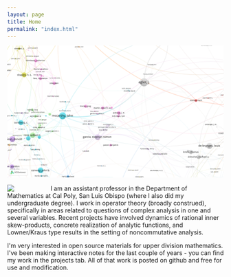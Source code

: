 ```yaml
---
layout: page
title: Home
permalink: "index.html"
---
```



![Ryan Map](assets/images/ryan_net.png)

<image width="20%" align="left" src="assets/images/858448641.jpg"/> I am an assistant professor in the Department of Mathematics at Cal Poly, San Luis Obispo (where I also did my undergraduate degree). I work in operator theory (broadly construed), specifically in areas related to questions of complex analysis in one and several variables. Recent projects have involved dynamics of rational inner skew-products, concrete realization of analytic functions, and Lowner/Kraus type results in the setting of noncommutative analysis. 

I'm very interested in open source materials for upper division mathematics. I've been making interactive notes for the last couple of years - you can find my work in the projects tab. All of that work is posted on github and free for use and modification.


